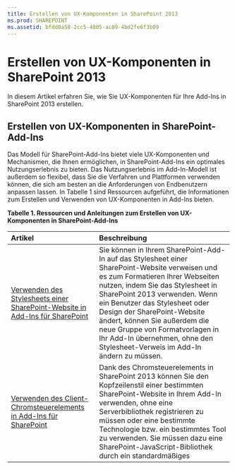 ```yaml
---
title: Erstellen von UX-Komponenten in SharePoint 2013
ms.prod: SHAREPOINT
ms.assetid: bfdd0a58-2cc5-4805-ac89-4bd2fe6f3b09
---
```



# Erstellen von UX-Komponenten in SharePoint 2013
In diesem Artikel erfahren Sie, wie Sie UX-Komponenten für Ihre Add-Ins in SharePoint 2013 erstellen.
## Erstellen von UX-Komponenten in SharePoint-Add-Ins
<a name="SP15CreateUX_Creating"> </a>

Das Modell für SharePoint-Add-Ins bietet viele UX-Komponenten und Mechanismen, die Ihnen ermöglichen, in SharePoint-Add-Ins ein optimales Nutzungserlebnis zu bieten. Das Nutzungserlebnis im Add-In-Modell ist außerdem so flexibel, dass Sie die Verfahren und Plattformen verwenden können, die sich am besten an die Anforderungen von Endbenutzern anpassen lassen. In Tabelle 1 sind Ressourcen aufgeführt, die Informationen zum Erstellen und Verwenden von UX-Komponenten in Add-Ins bieten.
  
    
    

**Tabelle 1. Ressourcen und Anleitungen zum Erstellen von UX-Komponenten in SharePoint-Add-Ins**


|**Artikel**|**Beschreibung**|
|:-----|:-----|
| [Verwenden des Stylesheets einer SharePoint-Website in Add-Ins für SharePoint](use-a-sharepoint-website-s-style-sheet-in-sharepoint-add-ins.md) <br/> |Sie können in Ihrem SharePoint-Add-In auf das Stylesheet einer SharePoint-Website verweisen und es zum Formatieren Ihrer Webseiten nutzen, indem Sie das Stylesheet in SharePoint 2013 verwenden. Wenn ein Benutzer das Stylesheet oder Design der SharePoint-Website ändert, können Sie außerdem die neue Gruppe von Formatvorlagen in Ihr Add-In übernehmen, ohne den Stylesheet-Verweis im Add-In ändern zu müssen.  <br/> |
| [Verwenden des Client-Chromsteuerelements in Add-Ins für SharePoint](use-the-client-chrome-control-in-sharepoint-add-ins.md) <br/> |Dank des Chromsteuerelements in SharePoint 2013 können Sie den Kopfzeilenstil einer bestimmten SharePoint-Website in Ihrem Add-In verwenden, ohne eine Serverbibliothek registrieren zu müssen oder eine bestimmte Technologie bzw. ein bestimmtes Tool zu verwenden. Sie müssen dazu eine SharePoint-JavaScript-Bibliothek durch ein standardmäßiges <script>-Tag registrieren. Sie können einen Platzhalter bereitstellen, indem Sie ein HTML- **div**-Element verwenden und das Steuerelement mit den verfügbaren Optionen weiter anpassen. Das Steuerelement erhält sein Aussehen durch die angegebene SharePoint-Website.  <br/> |
| [Erstellen von Add-In-Webparts zur Installation mit Ihrem SharePoint-Add-In](create-add-in-parts-to-install-with-your-sharepoint-add-in.md) <br/> |Mit Add-In-Parts können Sie Ihr Add-In-Nutzungserlebnis direkt in der Hostwebsite anzeigen. Ein Add-In-Part zeigt Ihren Add-In-Inhalt mithilfe eines **IFrame** an. Endbenutzer können das Nutzungserlebnis individuell anpassen, indem sie die benutzerdefinierten Eigenschaften verwenden, die Sie für Ihr Add-In-Part bereitstellen. Die Add-In-Webseite erhält die benutzerdefinierten Eigenschaftswerte durch Parameter in der Abfragezeichenfolge. <br/> |
| [Gewusst wie: Erstellen benutzerdefinierter Aktionen zur Bereitstellung mit Add-Ins für SharePoint](create-custom-actions-to-deploy-with-sharepoint-add-ins.md) <br/> |Bei der SharePoint-Add-In-Erstellung ermöglichen Ihnen benutzerdefinierte Aktionen die Interaktion mit Listen und dem Menüband in der Hostwebsite. Eine benutzerdefinierte Aktion wird für die Hostwebsite bereitgestellt, wenn Endbenutzer Ihr Add-In installieren. Benutzerdefinierte Aktionen können eine Remotewebseite öffnen und durch die Abfragezeichenfolge Informationen übergeben. Für Add-Ins sind zwei Typen von benutzerdefinierten Aktionen verfügbar: Menüband und ECB (Edit Control Block).  <br/> |
| [Anpassen einer Listenansicht in Add-Ins für SharePoint durch clientseitiges Rendering](customize-a-list-view-in-sharepoint-add-ins-using-client-side-rendering.md) <br/> |Durch clientseitiges Rendering wird ein Mechanismus verfügbar, mit dem Sie Ihre eigene Ausgabe für eine Gruppe von Steuerelementen, die in einer SharePoint-Seite gehostet sind, generieren können. Dieser Mechanismus ermöglicht Ihnen die Verwendung bekannter Technologien, wie HTML und JavaScript, um die Rendering-Logik von SharePoint-Listenansichten zu definieren. Beim clientseitigen Rendering können Sie Ihre eigenen JavaScript-Ressourcen angeben und sie in den für Ihre Add-Ins verfügbaren Datenspeicheroptionen, wie z. B. eine Dokumentbibliothek, hosten.  <br/> |
| [Verwenden des clientseitigen Steuerelements "Personenauswahl" in von SharePoint gehosteten Share Point-Add-Ins](use-the-client-side-people-picker-control-in-sharepoint-hosted-sharepoint-add-in.md) <br/> |Erfahren Sie, wie das clientseitige Steuerelement „Personenauswahl" in SharePoint-Add-Ins verwendet wird. Mit dem clientseitigen Personenauswahl-Steuerelement können Benutzer schnell nach gültigen Benutzerkonten von Personen, Gruppen und Ansprüchen in ihrer Organisation suchen und diese auswählen. Bei der Auswahl handelt es sich um ein HTML- und JavaScript-Steuerelement mit browserübergreifender Unterstützung.  <br/> |
   

## Nächste Schritte: Arbeiten mit Daten in SharePoint-Add-Ins
<a name="SP15CreateUX_Next"> </a>

Haben Sie die Entwicklung einer optimalen UX für Ihr Add-In abgeschlossen? Integrieren Sie Daten mit den Mechanismen, die Ihnen im Modell für SharePoint-Add-Ins zur Verfügung stehen. Weitere Informationen finden Sie unter  [Arbeiten mit externen Daten in SharePoint 2013](work-with-external-data-in-sharepoint-2013.md).
  
    
    

## Weitere Informationsquellen
<a name="SP15CreateUX_AddRes"> </a>


-  [SharePoint-Add-Ins](sharepoint-add-ins.md)
    
  
-  [UX-Design für SharePoint-Add-Ins](ux-design-for-sharepoint-add-ins.md)
    
  
-  [Entwickeln von Add-Ins für SharePoint](develop-sharepoint-add-ins.md)
    
  

